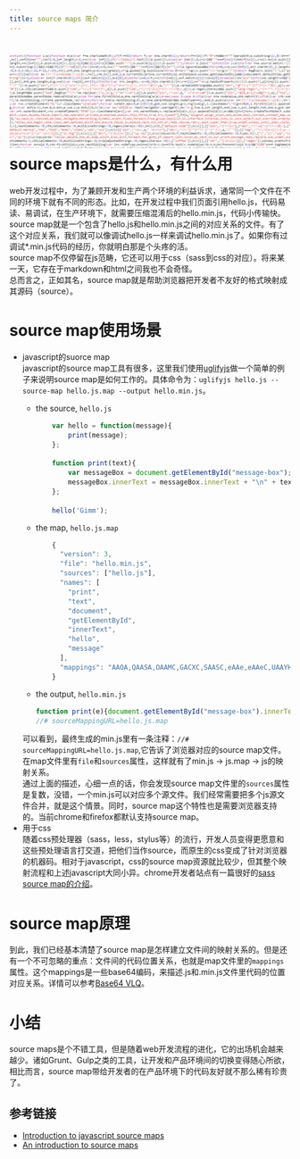 ```yaml
---
title: source maps 简介
---
```

![source-maps](https://raw.githubusercontent.com/gimm/gimm.github.io/master/images/posters/sourcemaps.png)
source maps是什么，有什么用
===
web开发过程中，为了兼顾开发和生产两个环境的利益诉求，通常同一个文件在不同的环境下就有不同的形态。比如，在开发过程中我们页面引用hello.js，代码易读、易调试，在生产环境下，就需要压缩混淆后的hello.min.js，代码小传输快。  
source map就是一个包含了hello.js和hello.min.js之间的对应关系的文件。有了这个对应关系，我们就可以像调试hello.js一样来调试hello.min.js了。如果你有过调试*.min.js代码的经历，你就明白那是个头疼的活。  
source map不仅停留在js范畴，它还可以用于css（sass到css的对应）。将来某一天，它存在于markdown和html之间我也不会奇怪。  
总而言之，正如其名，source map就是帮助浏览器把开发者不友好的格式映射成其源码（source）。

source map使用场景
===
- javascript的suorce map  
    javascript的source map工具有很多，这里我们使用[uglifyjs](https://github.com/mishoo/UglifyJS2)做一个简单的例子来说明source map是如何工作的。具体命令为：`uglifyjs hello.js --source-map hello.js.map --output hello.min.js`。
    - the source, `hello.js`

        ```javascript
            var hello = function(message){
                print(message);
            };
            
            function print(text){
                var messageBox = document.getElementById("message-box");
                messageBox.innerText = messageBox.innerText + "\n" + text;
            };
            
            hello('Gimm');
        ```
    
    - the map, `hello.js.map`

        ```javascript
            {
              "version": 3,
              "file": "hello.min.js",
              "sources": ["hello.js"],
              "names": [
                "print",
                "text",
                "document",
                "getElementById",
                "innerText",
                "hello",
                "message"
              ],
              "mappings": "AAOA,QAASA,OAAMC,GACXC,SAASC,eAAe,eAAeC,UAAYH,EALvD,GAAII,OAAQ,SAASC,GACjBN,MAAMM,GAOVD,OAAM"
            }
        ```
    
    - the output, `hello.min.js`
    
        ```javascript
        function print(e){document.getElementById("message-box").innerText=e}var     hello=function(e){print(e)};hello("Gimm");
        //# sourceMappingURL=hello.js.map
        ```
    可以看到，最终生成的min.js里有一条注释：`//# sourceMappingURL=hello.js.map`,它告诉了浏览器对应的source map文件。在map文件里有`file`和`sources`属性，这样就有了min.js -> js.map -> js的映射关系。  
    通过上面的描述，心细一点的话，你会发现source map文件里的`sources`属性是复数，没错，一个min.js可以对应多个源文件。我们经常需要把多个js源文件合并，就是这个情景。同时，source map这个特性也是需要浏览器支持的。当前chrome和firefox都默认支持source map。
- 用于css  
    随着css预处理器（sass，less，stylus等）的流行，开发人员变得更愿意和这些预处理语言打交道，把他们当作source，而原生的css变成了针对浏览器的机器码。相对于javascript，css的source map资源就比较少，但其整个映射流程和上述javascript大同小异。chrome开发者站点有一篇很好的[sass source map的介绍](https://developer.chrome.com/devtools/docs/css-preprocessors)。

source map原理
===
到此，我们已经基本清楚了source map是怎样建立文件间的映射关系的。但是还有一个不可忽略的重点：文件间的代码位置关系，也就是map文件里的`mappings`属性。这个mappings是一些base64编码，来描述.js和.min.js文件里代码的位置对应关系。详情可以参考[Base64 VLQ](http://www.html5rocks.com/en/tutorials/developertools/sourcemaps/#toc-base64vlq)。

小结
===
source maps是个不错工具，但是随着web开发流程的进化，它的出场机会越来越少。诸如Grunt、Gulp之类的工具，让开发和产品环境间的切换变得随心所欲，相比而言，source map带给开发者的在产品环境下的代码友好就不那么稀有珍贵了。

参考链接
---
- [Introduction to javascript source maps](http://www.html5rocks.com/en/tutorials/developertools/sourcemaps/)
- [An introduction to source maps](http://blog.teamtreehouse.com/introduction-source-maps)
